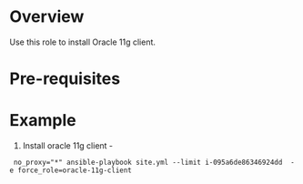 # Overview

Use this role to install Oracle 11g client. 

# Pre-requisites




# Example

1. Install oracle 11g client -

```
 no_proxy="*" ansible-playbook site.yml --limit i-095a6de86346924dd  -e force_role=oracle-11g-client

